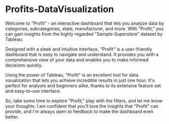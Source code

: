 # Profits-DataVisualization
Welcome to "Profit" - an interactive dashboard that lets you analyze data by categories, subcategories, state, manufacturer, and more. With "Profit," you can gain insights from the highly regarded "Sample-Superstore" dataset by Tableau.

Designed with a sleek and intuitive interface, "Profit" is a user-friendly dashboard that is easy to navigate and understand. It provides you with a comprehensive view of your data and enables you to make informed decisions quickly.

Using the power of Tableau, "Profit" is an excellent tool for data visualization that lets you achieve incredible results in just one hour. It's perfect for analysts and beginners alike, thanks to its extensive feature set and easy-to-use interface.

So, take some time to explore "Profit," play with the filters, and let me know your thoughts. I am confident that you'll love the insights that "Profit" can provide, and I'm always open to feedback to make the dashboard even better.

